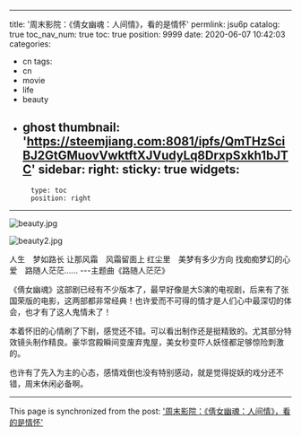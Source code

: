 
---
title: '周末影院：《倩女幽魂：人间情》，看的是情怀'
permlink: jsu6p
catalog: true
toc_nav_num: true
toc: true
position: 9999
date: 2020-06-07 10:42:03
categories:
- cn
tags:
- cn
- movie
- life
- beauty
- ghost
thumbnail: 'https://steemjiang.com:8081/ipfs/QmTHzSciBJ2GtGMuovVwktftXJVudyLq8DrxpSxkh1bJTC'
sidebar:
    right:
        sticky: true
widgets:
    -
        type: toc
        position: right
---


![beauty.jpg](https://steemjiang.com:8081/ipfs/QmTHzSciBJ2GtGMuovVwktftXJVudyLq8DrxpSxkh1bJTC)

![beauty2.jpg](https://steemjiang.com:8081/ipfs/Qmd9M1VX9k7gjcLCx1wBQZANPbNnFHxGuLDXdmMH3mrxBa)

人生　梦如路长
让那风霜　风霜留面上
红尘里　美梦有多少方向
找痴痴梦幻的心爱　路随人茫茫......
---主题曲《路随人茫茫》

《倩女幽魂》这部剧已经有不少版本了，最早好像是大S演的电视剧，后来有了张国荣版的电影，这两部都非常经典！也许爱而不可得的情才是人们心中最深切的体会，也才有了这人鬼情未了！

本着怀旧的心情刷了下剧，感觉还不错。可以看出制作还是挺精致的。尤其部分特效镜头制作精良。豪华宫殿瞬间变废弃鬼屋，美女秒变吓人妖怪都足够惊险刺激的。

也许有了先入为主的心态，感情戏倒也没有特别感动，就是觉得捉妖的戏分还不错，周末休闲必备啊。




- - -

This page is synchronized from the post: ['周末影院：《倩女幽魂：人间情》，看的是情怀'](https://steemit.com/@lemooljiang/jsu6p)
